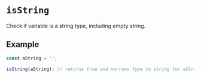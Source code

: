 # `isString`

Check if variable is a string type, including empty string.

## Example

```ts
const aString = '';

isString(aString); // returns true and narrows type to string for aString
```
